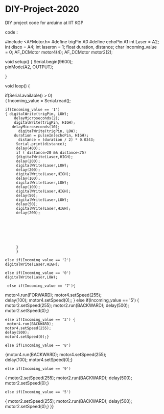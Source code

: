 # DIY-Project-2020
DIY project code for arduino at IIT KGP 

code : 

   #include <AFMotor.h>
 #define trigPin A0
#define echoPin A1
int Laser = A2;
int disco =  A4;
int laseron = 1;
float duration, distance;
char Incoming_value = 0;
AF_DCMotor motor4(4); 
AF_DCMotor motor2(2); 


void setup() {
  Serial.begin(9600);         
  pinMode(A2, OUTPUT);
  

}

void loop() {
 
     
 if(Serial.available() > 0)  
  {
    Incoming_value = Serial.read();      
           
    if(Incoming_value == '1') 
    { digitalWrite(trigPin, LOW);
        delayMicroseconds(2);
        digitalWrite(trigPin, HIGH);
       delayMicroseconds(10);
          digitalWrite(trigPin, LOW);
        duration = pulseIn(echoPin, HIGH);
          distance = (duration / 2) * 0.0343;
         Serial.print(distance);
         delay(400);
         if ( distance>20 && distance<75)
         {digitalWrite(Laser,HIGH);
         delay(200);
         digitalWrite(Laser,LOW);
         delay(200);
         digitalWrite(Laser,HIGH);
         delay(100);
         digitalWrite(Laser,LOW);
         delay(100);
         digitalWrite(Laser,HIGH);
         delay(50);
         digitalWrite(Laser,LOW);
         delay(50);
         digitalWrite(Laser,HIGH);
         delay(200);
         





         
         }
         }
        
    else if(Incoming_value == '2')       
    digitalWrite(Laser,HIGH);

    else if(Incoming_value == '0')       
    digitalWrite(Laser,LOW);

     else if(Incoming_value == '7'){ 
   motor4.run(FORWARD);
    motor4.setSpeed(255);  
    delay(100);
    motor4.setSpeed(0);;
  }
else if(Incoming_value == '5') 
   { motor2.setSpeed(255); 
  motor2.run(BACKWARD);
  delay(500);
    motor2.setSpeed(0);}
    
    else if(Incoming_value == '3') {
     motor4.run(BACKWARD);
    motor4.setSpeed(255);  
    delay(500);
    motor4.setSpeed(0);}

    else if(Incoming_value == '8') 
  {motor4.run(BACKWARD);
    motor4.setSpeed(255);  
    delay(100);
    motor4.setSpeed(0);}

  
    else if(Incoming_value == '9') 
  { motor2.setSpeed(255); 
  motor2.run(BACKWARD);
  delay(500);
    motor2.setSpeed(0);}

  
    else if(Incoming_value == '5') 
   { motor2.setSpeed(255); 
  motor2.run(BACKWARD);
  delay(500);
    motor2.setSpeed(0);}
}}
